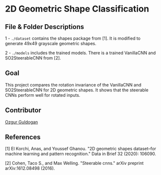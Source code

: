 # 2D Geometric Shape Classification 

## File & Folder Descriptions
1 - `./dataset` contains the shapes package from [1]. It is modified to generate 49x49 grayscale geometric shapes. 

2 - `./models` includes the trained models. There is a trained VanillaCNN and SO2SteerableCNN from [2].

## Goal

This project compares the rotation invariance of the VanillaCNN and SO2SteerableCNN for 2D geometric shapes. It shows that the steerable CNNs perform well for rotated inputs. 

## Contributor

[Ozgur Guldogan](https://github.com/guldoganozgur)

## References 

[1] El Korchi, Anas, and Youssef Ghanou. "2D geometric shapes dataset–for machine learning and pattern recognition." Data in Brief 32 (2020): 106090.

[2] Cohen, Taco S., and Max Welling. "Steerable cnns." arXiv preprint arXiv:1612.08498 (2016).